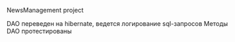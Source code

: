 NewsManagement project

DAO переведен на hibernate, ведется логирование sql-запросов
Методы DAO протестированы



